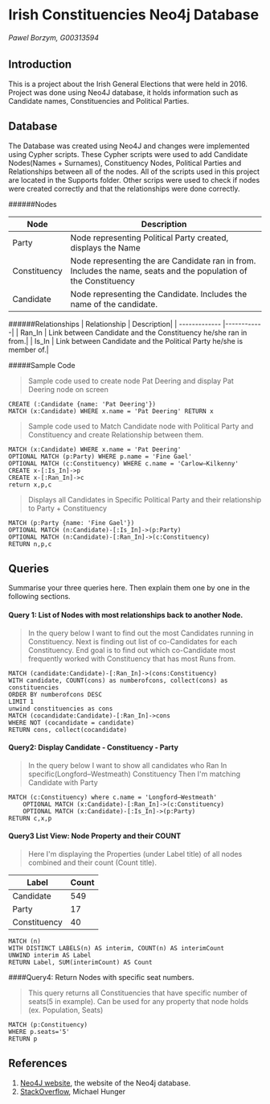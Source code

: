 # Irish Constituencies Neo4j Database
###### Pawel Borzym, G00313594

## Introduction
This is a project about the Irish General Elections that were held in 2016.
Project was done using Neo4J database, it holds information such as Candidate names, Constituencies and Political Parties. 

## Database
The Database was created using Neo4J and changes were implemented using Cypher scripts. 
These Cypher scripts were used to add Candidate Nodes(Names + Surnames), Constituency Nodes, Political Parties and Relationships between all of the nodes.
All of the scripts used in this project are located in the Supports folder.
Other scrips were used to check if nodes were created correctly and that the relationships were done correctly.

######Nodes

| Node          | Description|
| ------------- |------------|
| Party         | Node representing Political Party created, displays the Name|
| Constituency  | Node representing the are Candidate ran in from. Includes the name, seats and the population of the Constituency|
| Candidate     | Node representing the Candidate. Includes the name of the candidate.|



######Relationships
| Relationship  | Description|
| ------------- |------------|
| Ran_In        | Link between Candidate and the Constituency he/she ran in from.|
| Is_In	        | Link between Candidate and the Political Party he/she is member of.|


#####Sample Code

>Sample code used to create node Pat Deering and display Pat Deering node on screen

```cypher
CREATE (:Candidate {name: 'Pat Deering'})
MATCH (x:Candidate) WHERE x.name = 'Pat Deering' RETURN x
```

>Sample code used to Match Candidate node with Political Party and Constituency and create Relationship between them.

```cypher
MATCH (x:Candidate) WHERE x.name = 'Pat Deering' 
OPTIONAL MATCH (p:Party) WHERE p.name = 'Fine Gael'
OPTIONAL MATCH (c:Constituency) WHERE c.name = 'Carlow–Kilkenny'
CREATE x-[:Is_In]->p
CREATE x-[:Ran_In]->c
return x,p,c
```

>Displays all Candidates in Specific Political Party and their relationship to Party + Constituency

```cypher
MATCH (p:Party {name: 'Fine Gael'})
OPTIONAL MATCH (n:Candidate)-[:Is_In]->(p:Party)
OPTIONAL MATCH (n:Candidate)-[:Ran_In]->(c:Constituency)
RETURN n,p,c
```

## Queries
Summarise your three queries here.
Then explain them one by one in the following sections.

#### Query 1: List of Nodes with most relationships back to another Node.

>In the query below I want to find out the most Candidates running in Constituency.
>Next is finding out list of co-Candidates for each Constituency. 
>End goal is to find out which co-Candidate most frequently worked with Constituency that has most Runs from.

```cypher
MATCH (candidate:Candidate)-[:Ran_In]->(cons:Constituency) 
WITH candidate, COUNT(cons) as numberofcons, collect(cons) as constituencies
ORDER BY numberofcons DESC 
LIMIT 1
unwind constituencies as cons
MATCH (cocandidate:Candidate)-[:Ran_In]->cons
WHERE NOT (cocandidate = candidate)
RETURN cons, collect(cocandidate)
```

#### Query2: Display Candidate - Constituency - Party

>In the query below I want to show all candidates who Ran In specific(Longford–Westmeath) Constituency
>Then I'm matching Candidate with Party

```cypher
MATCH (c:Constituency) where c.name = 'Longford–Westmeath'
    OPTIONAL MATCH (x:Candidate)-[:Ran_In]->(c:Constituency)
    OPTIONAL MATCH (x:Candidate)-[:Is_In]->(p:Party)
RETURN c,x,p

```

#### Query3 List View: Node Property and their COUNT

>Here I'm displaying the Properties (under Label title) of all nodes combined and their count (Count title).

| Label         |Count|
| ------------- |-----|
| Candidate     | 549 |
| Party	        | 17  |
| Constituency  | 40  |

```cypher
MATCH (n) 
WITH DISTINCT LABELS(n) AS interim, COUNT(n) AS interimCount
UNWIND interim AS Label
RETURN Label, SUM(interimCount) AS Count
```


####Query4: Return Nodes with specific seat numbers.

>This query returns all Constituencies that have specific number of seats(5 in example).
>Can be used for any property that node holds (ex. Population, Seats)

```
MATCH (p:Constituency)
WHERE p.seats='5'
RETURN p
```

## References
1. [Neo4J website](http://neo4j.com/), the website of the Neo4j database.
2. [StackOverflow](http://stackoverflow.com/questions/22346526/how-to-count-the-number-of-relationships-in-neo4j?rq=1), Michael Hunger
